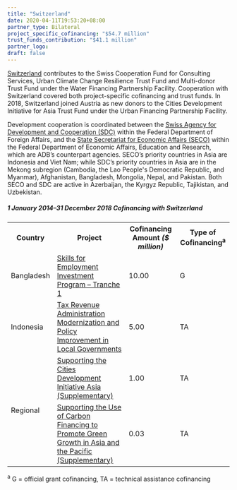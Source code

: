 ```yaml
---
title: "Switzerland"
date: 2020-04-11T19:53:20+08:00
partner_type: Bilateral
project_specific_cofinancing: "$54.7 million"
trust_funds_contribution: "$41.1 million"
partner_logo:
draft: false
---
```


<a href="https://www.adb.org/publications/switzerland-fact-sheet" target="_blank">Switzerland</a> contributes to the Swiss Cooperation Fund for Consulting Services, Urban Climate Change Resilience Trust Fund and Multi-donor Trust Fund under the Water Financing Partnership Facility. Cooperation with Switzerland covered both project-specific cofinancing and trust funds. In 2018, Switzerland joined Austria as new donors to the Cities Development Initiative for Asia Trust Fund under the Urban Financing Partnership Facility.

Development cooperation is coordinated between the <a href="https://www.eda.admin.ch/sdc" target="_blank">Swiss Agency for Development and Cooperation (SDC)</a> within the Federal Department of Foreign Affairs, and the <a href="https://www.seco.admin.ch/seco/en/home.html" target="_blank">State Secretariat for Economic Affairs (SECO)</a> within the Federal Department of Economic Affairs, Education and Research, which are ADB’s counterpart agencies. SECO’s priority countries in Asia are Indonesia and Viet Nam; while SDC’s priority countries in Asia are in the Mekong subregion (Cambodia, the Lao People's Democratic Republic, and Myanmar), Afghanistan, Bangladesh, Mongolia, Nepal, and Pakistan. Both SECO and SDC are active in Azerbaijan, the Kyrgyz Republic, Tajikistan, and Uzbekistan. 

##### _1 January 2014–31 December 2018_ Cofinancing with Switzerland

<table class="table">
<tr>
<th>Country</th>
<th>Project</th>
<th>Cofinancing Amount <em>($ million)</em></th>
<th>Type of Cofinancing<sup>a</sup></th>
</tr>
<tr>
<td>Bangladesh</td>
<td><a
href="https://www.adb.org/projects/42466-015/main" target="_blank">Skills for Employment Investment Program – Tranche 1</a></td>
<td>10.00 </td>
<td>G</td>
</tr>
<tr>
<td>Indonesia</td>
<td><a href="https://www.adb.org/projects/48294-001/main" target="_blank">Tax Revenue Administration Modernization and Policy Improvement in Local
Governments</a></td>
<td>5.00 </td>
<td>TA</td>
</tr>
<tr>
<td rowspan="2">Regional</td>
<td><a href="https://www.adb.org/projects/47285-001/main" target="_blank">Supporting the Cities Development Initiative Asia (Supplementary)</a></td>
<td>1.00 </td>
<td>TA</td>
</tr>
<tr>
<td><a
href="https://www.adb.org/projects/46173-001/main" target="_blank">Supporting the Use of Carbon Financing to Promote Green Growth in Asia and the Pacific (Supplementary)</a></td>
<td>0.03 </td>
<td>TA</td>
</tr>
</table>
<p class="dr-footnote"><sup>a</sup> G = official grant cofinancing, TA = technical assistance cofinancing</p>